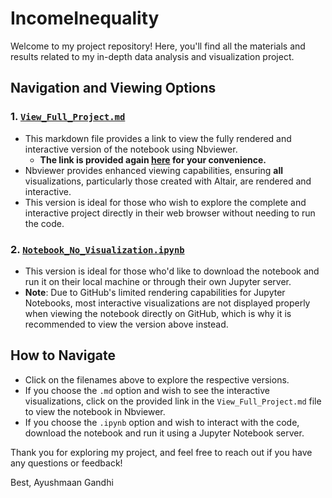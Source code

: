 # IncomeInequality

Welcome to my project repository! Here, you'll find all the materials and results related to my in-depth data analysis and visualization project.

## Navigation and Viewing Options

### 1. **[`View_Full_Project.md`](https://github.com/AyushmaanGandhi/IncomeInequality/blob/main/View_Full_Project.md)**
  - This markdown file provides a link to view the fully rendered and interactive version of the notebook using Nbviewer.
      - **The link is provided again [here](https://nbviewer.org/github/AyushmaanGandhi/IncomeInequality/blob/main/Notebook_No_Visualization.ipynb) for your convenience.**
  - Nbviewer provides enhanced viewing capabilities, ensuring **all** visualizations, particularly those created with Altair, are rendered and interactive.
  - This version is ideal for those who wish to explore the complete and interactive project directly in their web browser without needing to run the code.

### 2. **[`Notebook_No_Visualization.ipynb`](https://github.com/AyushmaanGandhi/IncomeInequality/blob/main/Notebook_No_Visualization.ipynb)**
  - This version is ideal for those who'd like to download the notebook and run it on their local machine or through their own Jupyter server.
  - **Note**: Due to GitHub's limited rendering capabilities for Jupyter Notebooks, most interactive visualizations are not displayed properly when viewing the notebook directly on GitHub, which is why it is recommended to view the version above instead.

## How to Navigate
- Click on the filenames above to explore the respective versions.
- If you choose the `.md` option and wish to see the interactive visualizations, click on the provided link in the `View_Full_Project.md` file to view the notebook in Nbviewer.
- If you choose the `.ipynb` option and wish to interact with the code, download the notebook and run it using a Jupyter Notebook server.

Thank you for exploring my project, and feel free to reach out if you have any questions or feedback!

Best,
Ayushmaan Gandhi

